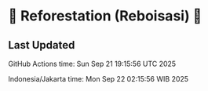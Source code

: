 
# 🌳 Reforestation (Reboisasi) 🌲

## Last Updated

GitHub Actions time: Sun Sep 21 19:15:56 UTC 2025

Indonesia/Jakarta time: Mon Sep 22 02:15:56 WIB 2025
